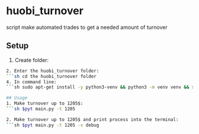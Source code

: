 # huobi_turnover
script make automated trades to get a needed amount of turnover

## Setup
1. Create folder:
```sh mkdir huobi_turnover
2. Enter the huobi_turnover folder:
```sh cd the huobi_turnover folder
4. In command line:
```sh sudo apt-get install -y python3-venv && python3 -m venv venv && source venv/bin/activate && pip3 install --upgrade pip && chmod +x main.py && pip3 install -r requirements.txt && pyt="$(pwd)/venv/bin/python3"

## Usage
1. Make turnover up to 1205$:
```sh $pyt main.py -t 1205

2. Make turnover up to 1205$ and print process into the terminal:
```sh $pyt main.py -t 1205 -v debug

